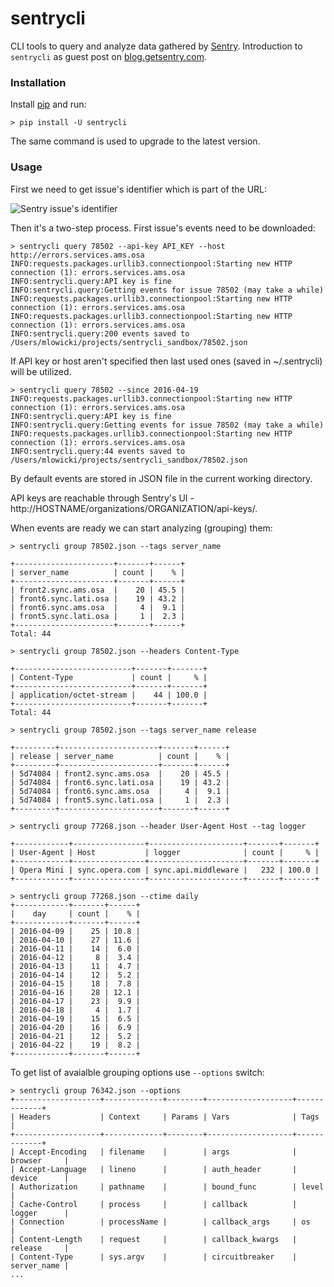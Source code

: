 # sentrycli
CLI tools to query and analyze data gathered by [Sentry]. Introduction to `sentrycli` as guest post on [blog.getsentry.com](https://blog.getsentry.com/2016/06/21/sentry-at-opera.html).

### Installation
Install [pip](https://pip.pypa.io/en/stable/installing/) and run:
```
> pip install -U sentrycli
```
The same command is used to upgrade to the latest version.

### Usage

First we need to get issue's identifier which is part of the URL:

![Sentry issue's identifier](https://github.com/operasoftware/sentrycli/blob/master/issue_id.png)


Then it's a two-step process. First issue's events need to be downloaded:
```
> sentrycli query 78502 --api-key API_KEY --host http://errors.services.ams.osa
INFO:requests.packages.urllib3.connectionpool:Starting new HTTP connection (1): errors.services.ams.osa
INFO:sentrycli.query:API key is fine
INFO:sentrycli.query:Getting events for issue 78502 (may take a while)
INFO:requests.packages.urllib3.connectionpool:Starting new HTTP connection (1): errors.services.ams.osa
INFO:requests.packages.urllib3.connectionpool:Starting new HTTP connection (1): errors.services.ams.osa
INFO:sentrycli.query:200 events saved to /Users/mlowicki/projects/sentrycli_sandbox/78502.json
```

If API key or host aren't specified then last used ones (saved in ~/.sentrycli) will be utilized.

```
> sentrycli query 78502 --since 2016-04-19
INFO:requests.packages.urllib3.connectionpool:Starting new HTTP connection (1): errors.services.ams.osa
INFO:sentrycli.query:API key is fine
INFO:sentrycli.query:Getting events for issue 78502 (may take a while)
INFO:requests.packages.urllib3.connectionpool:Starting new HTTP connection (1): errors.services.ams.osa
INFO:sentrycli.query:44 events saved to /Users/mlowicki/projects/sentrycli_sandbox/78502.json
```
By default events are stored in JSON file in the current working directory.

API keys are reachable through Sentry's UI - http://HOSTNAME/organizations/ORGANIZATION/api-keys/.

When events are ready we can start analyzing (grouping) them:
```
> sentrycli group 78502.json --tags server_name

+----------------------+-------+------+
| server_name          | count |    % |
+----------------------+-------+------+
| front2.sync.ams.osa  |    20 | 45.5 |
| front6.sync.lati.osa |    19 | 43.2 |
| front6.sync.ams.osa  |     4 |  9.1 |
| front5.sync.lati.osa |     1 |  2.3 |
+----------------------+-------+------+
Total: 44

> sentrycli group 78502.json --headers Content-Type

+--------------------------+-------+-------+
| Content-Type             | count |     % |
+--------------------------+-------+-------+
| application/octet-stream |    44 | 100.0 |
+--------------------------+-------+-------+
Total: 44

> sentrycli group 78502.json --tags server_name release

+---------+----------------------+-------+------+
| release | server_name          | count |    % |
+---------+----------------------+-------+------+
| 5d74084 | front2.sync.ams.osa  |    20 | 45.5 |
| 5d74084 | front6.sync.lati.osa |    19 | 43.2 |
| 5d74084 | front6.sync.ams.osa  |     4 |  9.1 |
| 5d74084 | front5.sync.lati.osa |     1 |  2.3 |
+---------+----------------------+-------+------+

> sentrycli group 77268.json --header User-Agent Host --tag logger

+------------+----------------+---------------------+-------+-------+
| User-Agent | Host           | logger              | count |     % |
+------------+----------------+---------------------+-------+-------+
| Opera Mini | sync.opera.com | sync.api.middleware |   232 | 100.0 |
+------------+----------------+---------------------+-------+-------+

> sentrycli group 77268.json --ctime daily
+------------+-------+------+
|    day     | count |    % |
+------------+-------+------+
| 2016-04-09 |    25 | 10.8 |
| 2016-04-10 |    27 | 11.6 |
| 2016-04-11 |    14 |  6.0 |
| 2016-04-12 |     8 |  3.4 |
| 2016-04-13 |    11 |  4.7 |
| 2016-04-14 |    12 |  5.2 |
| 2016-04-15 |    18 |  7.8 |
| 2016-04-16 |    28 | 12.1 |
| 2016-04-17 |    23 |  9.9 |
| 2016-04-18 |     4 |  1.7 |
| 2016-04-19 |    15 |  6.5 |
| 2016-04-20 |    16 |  6.9 |
| 2016-04-21 |    12 |  5.2 |
| 2016-04-22 |    19 |  8.2 |
+------------+-------+------+
```

To get list of avaialble grouping options use `--options` switch:
```
> sentrycli group 76342.json --options
+-------------------+-------------+--------+-------------------+-------------+
| Headers           | Context     | Params | Vars              | Tags        |
+-------------------+-------------+--------+-------------------+-------------+
| Accept-Encoding   | filename    |        | args              | browser     |
| Accept-Language   | lineno      |        | auth_header       | device      |
| Authorization     | pathname    |        | bound_func        | level       |
| Cache-Control     | process     |        | callback          | logger      |
| Connection        | processName |        | callback_args     | os          |
| Content-Length    | request     |        | callback_kwargs   | release     |
| Content-Type      | sys.argv    |        | circuitbreaker    | server_name |
...
```

[sentry]: <https://github.com/getsentry/sentry>
